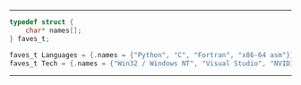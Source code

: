 ------------------------
```C
typedef struct {
    char* names[];
} faves_t;

faves_t Languages = {.names = {"Python", "C", "Fortran", "x86-64 asm"}};
faves_t Tech = {.names = {"Win32 / Windows NT", "Visual Studio", "NVIDIA CUDA Toolkit"}};
```
--------------

